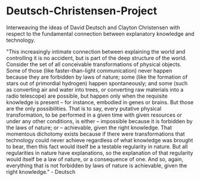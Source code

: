 # Deutsch-Christensen-Project
Interweaving the ideas of David Deutsch and Clayton Christensen with respect to the fundamental connection between explanatory knowledge and technology.


"This increasingly intimate connection between explaining the world
and controlling it is no accident, but is part of the deep structure of the
world. Consider the set of all conceivable transformations of physical
objects. Some of those (like faster-than-light communication) never
happen because they are forbidden by laws of nature; some (like the
formation of stars out of primordial hydrogen) happen spontaneously;
and some (such as converting air and water into trees, or converting
raw materials into a radio telescope) are possible, but happen only
when the requisite knowledge is present – for instance, embodied in
genes or brains. But those are the only possibilities. That is to say,
every putative physical transformation, to be performed in a given time
with given resources or under any other conditions, is either
– impossible because it is forbidden by the laws of nature; or
– achievable, given the right knowledge.
That momentous dichotomy exists because if there were
transformations that technology could never achieve regardless of
what knowledge was brought to bear, then this fact would itself be a
testable regularity in nature. But all regularities in nature have
explanations, so the explanation of that regularity would itself be a law
of nature, or a consequence of one. And so, again, everything that is
not forbidden by laws of nature is achievable, given the right
knowledge." - Deutsch
